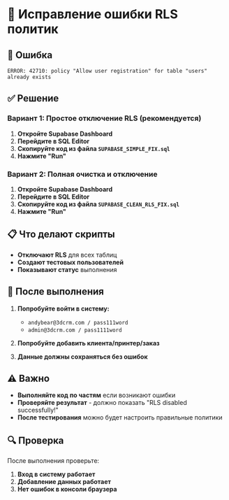 # 🔧 Исправление ошибки RLS политик

## 🚨 Ошибка
`ERROR: 42710: policy "Allow user registration" for table "users" already exists`

## ✅ Решение

### Вариант 1: Простое отключение RLS (рекомендуется)

1. **Откройте Supabase Dashboard**
2. **Перейдите в SQL Editor**
3. **Скопируйте код из файла `SUPABASE_SIMPLE_FIX.sql`**
4. **Нажмите "Run"**

### Вариант 2: Полная очистка и отключение

1. **Откройте Supabase Dashboard**
2. **Перейдите в SQL Editor**
3. **Скопируйте код из файла `SUPABASE_CLEAN_RLS_FIX.sql`**
4. **Нажмите "Run"**

## 📋 Что делают скрипты

- **Отключают RLS** для всех таблиц
- **Создают тестовых пользователей**
- **Показывают статус** выполнения

## 🚀 После выполнения

1. **Попробуйте войти в систему:**
   - `andybear@3dcrm.com / pass111word`
   - `admin@3dcrm.com / pass1111word`

2. **Попробуйте добавить клиента/принтер/заказ**

3. **Данные должны сохраняться без ошибок**

## ⚠️ Важно

- **Выполняйте код по частям** если возникают ошибки
- **Проверяйте результат** - должно показать "RLS disabled successfully!"
- **После тестирования** можно будет настроить правильные политики

## 🔍 Проверка

После выполнения проверьте:
1. **Вход в систему работает**
2. **Добавление данных работает**
3. **Нет ошибок в консоли браузера**
